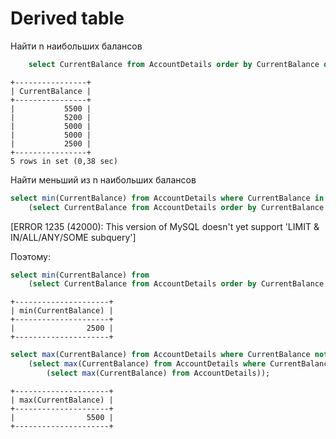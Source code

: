 # Derived table
Найти n наибольших балансов
```sql
    select CurrentBalance from AccountDetails order by CurrentBalance desc limit 5;
```
```
+----------------+
| CurrentBalance |
+----------------+
|           5500 |
|           5200 |
|           5000 |
|           5000 |
|           2500 |
+----------------+
5 rows in set (0,38 sec)
```
Найти меньший из n наибольших балансов
```sql
select min(CurrentBalance) from AccountDetails where CurrentBalance in
    (select CurrentBalance from AccountDetails order by CurrentBalance desc limit 5);
```
[ERROR 1235 (42000): This version of MySQL doesn't yet support 'LIMIT & IN/ALL/ANY/SOME subquery']

Поэтому:
```sql
select min(CurrentBalance) from
    (select CurrentBalance from AccountDetails order by CurrentBalance desc limit 5) as Top5Balance;
```
```
+---------------------+
| min(CurrentBalance) |
+---------------------+
|                2500 |
+---------------------+

```

```sql
select max(CurrentBalance) from AccountDetails where CurrentBalance not in
    (select max(CurrentBalance) from AccountDetails where CurrentBalance not in
        (select max(CurrentBalance) from AccountDetails));
```
```
+---------------------+
| max(CurrentBalance) |
+---------------------+
|                5500 |
+---------------------+
```
